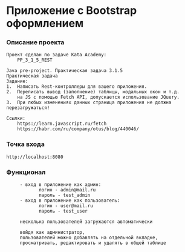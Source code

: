 # Приложение с Bootstrap оформлением

### Описание проекта
    Проект сделан по задаче Kata Academy:
        PP_3_1_5_REST

    Java pre-project. Практическая задача 3.1.5
    Практическая задача
    Задание:
    1.  Написать Rest-контроллеры для вашего приложения.
    2.  Переписать вывод (заполнение) таблицы, модальных окон и т.д.
        на JS c помощью Fetch API, допускается использование JQuery.
    3.  При любых изменениях данных страница приложения не должна перезагружаться!

    Ссылки:
        https://learn.javascript.ru/fetch
        https://habr.com/ru/company/otus/blog/440046/  

### Точка входа
    http://localhost:8080

### Функционал
         - вход в приложение как админ:
                логин - admin@mail.ru
                пароль - test_admin
         - вход в приложение как пользователь:
                логин - user@mail.ru
                пароль - test_user

         несколько пользователей загружаются автоматически

         войдя как администратор,
         пользователей можно добавлять на отдельной вкладке,
         просматривать, редактировать и удалять в общей таблице
